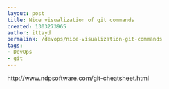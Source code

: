 ```yaml
---
layout: post
title: Nice visualization of git commands
created: 1303273965
author: ittayd
permalink: /devops/nice-visualization-git-commands
tags:
- DevOps
- git
---
```

<p>http://www.ndpsoftware.com/git-cheatsheet.html</p>
